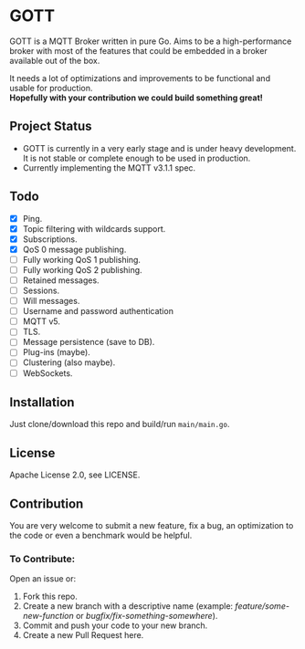 # GOTT
GOTT is a MQTT Broker written in pure Go. Aims to be a high-performance broker with most of the features that could be embedded in a broker available out of the box.  
  
It needs a lot of optimizations and improvements to be functional and usable for production.  
**Hopefully with your contribution we could build something great!**

## Project Status
- GOTT is currently in a very early stage and is under heavy development. It is not stable or complete enough to be used in production.
- Currently implementing the MQTT v3.1.1 spec.

## Todo
- [x] Ping.
- [x] Topic filtering with wildcards support.
- [x] Subscriptions.
- [x] QoS 0 message publishing.
- [ ] Fully working QoS 1 publishing.
- [ ] Fully working QoS 2 publishing.
- [ ] Retained messages.
- [ ] Sessions.
- [ ] Will messages.
- [ ] Username and password authentication
- [ ] MQTT v5.
- [ ] TLS.
- [ ] Message persistence (save to DB).
- [ ] Plug-ins (maybe).
- [ ] Clustering (also maybe).
- [ ] WebSockets.

## Installation
Just clone/download this repo and build/run `main/main.go`.

## License
Apache License 2.0, see LICENSE.

## Contribution
You are very welcome to submit a new feature, fix a bug, an optimization to the code or even a benchmark would be helpful.  
### To Contribute:  
Open an issue or:
1. Fork this repo.
2. Create a new branch with a descriptive name (example: *feature/some-new-function* or *bugfix/fix-something-somewhere*).
3. Commit and push your code to your new branch.
4. Create a new Pull Request here.  
